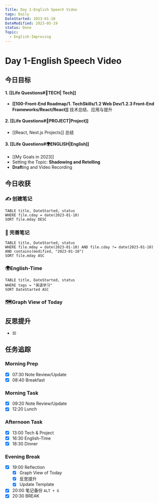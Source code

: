 ```yaml
---
Title: Day 1-English Speech Video
tags: Daily
DateStarted: 2023-01-10
DateModified: 2023-05-19
status: Done
Topic:
  - English-Improving
---
```


# Day 1-English Speech Video

## 今日目标

#### 1. [[Life Questions#🚀TECH| Tech]]

- **[[100-Front-End Roadmap/1. TechSkills/1.2 Web Dev/1.2.3 Front-End Frameworks/React/React]]** 技术总结、应用与提升

#### 2. [[Life Questions#🚀PROJECT|Project]]

- [[React, Next.js Projects]] 总结

#### 3. [[Life Questions#🌍ENGLISH|English]]

- [[My Goals in 2023]]
- Setting the Topic: **Shadowing and Retelling**
- **Draft**ing and Video Recording

## 今日收获

### ✍️ 创建笔记

```dataview
TABLE title, DateStarted, status
WHERE file.cday = date(2023-01-10)
SORT file.mday DESC
```

### 📝 完善笔记

```dataview
TABLE title, DateStarted, status
WHERE file.mday = date(2023-01-10) AND file.cday != date(2023-01-10) AND contains(modified, "2023-01-10")
SORT file.mday ASC
```

### 🌍English-Time

```dataview
TABLE title, DateStarted, status
WHERE tags = "英语学习"
SORT DateStarted ASC
```

### 🗺️Graph View of Today

## 反思提升

- [x]

## 任务追踪

### Morning Prep

- [x] 07:30 Note Review/Update
- [x] 08:40 Breakfast

### Morning Task

- [x] 09:20 Note Review/Update
- [x] 12:20 Lunch

### Afternoon Task

- [x] 13:00 Tech & Project
- [x] 16:30 English-Time
- [x] 18:30 Dinner

### Evening Break

- [x] 19:00 Reflection
  - [x] Graph View of Today
  - [x] 反思提升
  - [x] Update Template
- [x] 20:00 笔记备份 `ALT + G`
- [x] 20:30 BREAK
